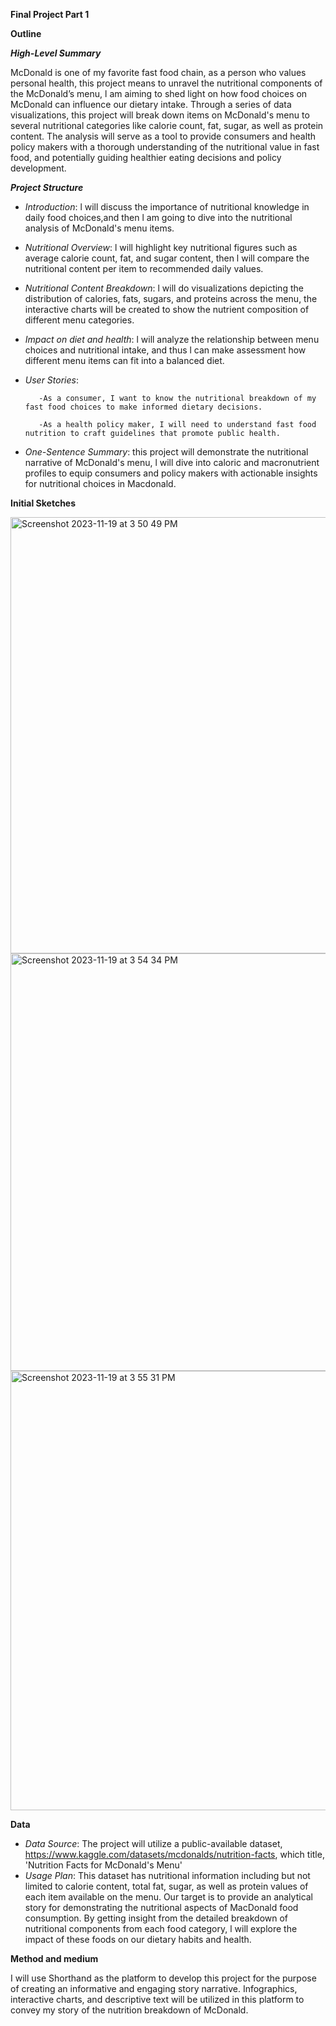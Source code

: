 **Final Project Part 1**

**Outline**

***High-Level Summary***

McDonald is one of my favorite fast food chain, as a person who values personal health, this project means to unravel the nutritional components of 
the McDonald’s menu, l am aiming to shed light on how food choices on McDonald can influence our dietary intake. 
Through a series of data visualizations, this project will break down items on McDonald's menu to several nutritional categories like calorie count, fat, sugar, as well as protein content.
The analysis will serve as a tool to provide consumers and health policy makers with a thorough understanding of the nutritional value in fast food, and potentially guiding healthier
eating decisions and policy development.

***Project Structure***

- *Introduction*: l will discuss the importance of nutritional knowledge in daily food choices,and then l am going to dive into the nutritional analysis of McDonald's menu items.

- *Nutritional Overview*: l will highlight key nutritional figures such as average calorie count, fat, and sugar content, then l will compare the nutritional content per item to recommended daily values.

- *Nutritional Content Breakdown*: l will do visualizations depicting the distribution of calories, fats, sugars, and proteins across the menu, the interactive charts will be created to show the nutrient composition of different menu categories.

- *Impact on diet and health*: l will analyze the relationship between menu choices and nutritional intake, and thus l can make assessment how different menu items can fit into a balanced diet.

- *User Stories*:

         -As a consumer, I want to know the nutritional breakdown of my fast food choices to make informed dietary decisions.

         -As a health policy maker, I will need to understand fast food nutrition to craft guidelines that promote public health.

- *One-Sentence Summary*: this project will demonstrate the nutritional narrative of McDonald's menu, l will dive into caloric and macronutrient profiles to equip consumers and policy makers with actionable insights for nutritional choices in Macdonald.

**Initial Sketches**

<img width="698" alt="Screenshot 2023-11-19 at 3 50 49 PM" src="https://github.com/qzhou2/portfolio-tellingdata/assets/122907703/716751f1-be7b-47f5-ad64-09842ad1a05c">

<img width="668" alt="Screenshot 2023-11-19 at 3 54 34 PM" src="https://github.com/qzhou2/portfolio-tellingdata/assets/122907703/634461cb-50f9-490f-81bb-b57cb0a4c1a7">

<img width="703" alt="Screenshot 2023-11-19 at 3 55 31 PM" src="https://github.com/qzhou2/portfolio-tellingdata/assets/122907703/51b4376b-d408-4e99-b312-acdd8e56414b">

**Data**

- *Data Source*: The project will utilize a public-available dataset, https://www.kaggle.com/datasets/mcdonalds/nutrition-facts, which title, 'Nutrition Facts for McDonald's Menu'
- *Usage Plan*: This dataset has nutritional information including but not limited to calorie content, total fat, sugar, as well as protein values of each item available on the menu. Our target is to provide an analytical story for demonstrating the nutritional aspects of MacDonald food consumption. By getting insight from the detailed breakdown of nutritional components from each food category, l will explore the impact of these foods on our dietary habits and health.

**Method and medium**

I will use Shorthand as the platform to develop this project for the purpose of creating an informative and engaging story narrative. Infographics, interactive charts, and descriptive text will be utilized in this platform to convey my story of the nutrition breakdown of McDonald.

  
